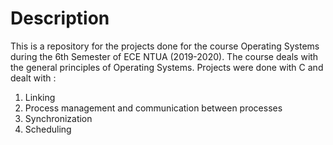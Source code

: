 # Description
This is a repository for the projects done for the course Operating Systems during the 6th Semester of ECE NTUA (2019-2020).
The course deals with the general principles of Operating Systems.
Projects were done with C and dealt with :
1. Linking     
2. Process management and communication between processes
3. Synchronization 
4. Scheduling
